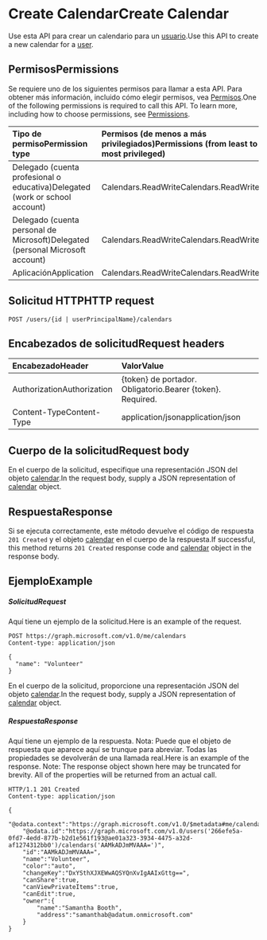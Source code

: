# <a name="create-calendar"></a><span data-ttu-id="876a9-101">Create Calendar</span><span class="sxs-lookup"><span data-stu-id="876a9-101">Create Calendar</span></span>

<span data-ttu-id="876a9-102">Use esta API para crear un calendario para un [usuario](../resources/user.md).</span><span class="sxs-lookup"><span data-stu-id="876a9-102">Use this API to create a new calendar for a [user](../resources/user.md).</span></span>
## <a name="permissions"></a><span data-ttu-id="876a9-103">Permisos</span><span class="sxs-lookup"><span data-stu-id="876a9-103">Permissions</span></span>
<span data-ttu-id="876a9-p101">Se requiere uno de los siguientes permisos para llamar a esta API. Para obtener más información, incluido cómo elegir permisos, vea [Permisos](../../../concepts/permissions_reference.md).</span><span class="sxs-lookup"><span data-stu-id="876a9-p101">One of the following permissions is required to call this API. To learn more, including how to choose permissions, see [Permissions](../../../concepts/permissions_reference.md).</span></span>

|<span data-ttu-id="876a9-106">Tipo de permiso</span><span class="sxs-lookup"><span data-stu-id="876a9-106">Permission type</span></span>      | <span data-ttu-id="876a9-107">Permisos (de menos a más privilegiados)</span><span class="sxs-lookup"><span data-stu-id="876a9-107">Permissions (from least to most privileged)</span></span>              |
|:--------------------|:---------------------------------------------------------|
|<span data-ttu-id="876a9-108">Delegado (cuenta profesional o educativa)</span><span class="sxs-lookup"><span data-stu-id="876a9-108">Delegated (work or school account)</span></span> | <span data-ttu-id="876a9-109">Calendars.ReadWrite</span><span class="sxs-lookup"><span data-stu-id="876a9-109">Calendars.ReadWrite</span></span>    |
|<span data-ttu-id="876a9-110">Delegado (cuenta personal de Microsoft)</span><span class="sxs-lookup"><span data-stu-id="876a9-110">Delegated (personal Microsoft account)</span></span> | <span data-ttu-id="876a9-111">Calendars.ReadWrite</span><span class="sxs-lookup"><span data-stu-id="876a9-111">Calendars.ReadWrite</span></span>    |
|<span data-ttu-id="876a9-112">Aplicación</span><span class="sxs-lookup"><span data-stu-id="876a9-112">Application</span></span> | <span data-ttu-id="876a9-113">Calendars.ReadWrite</span><span class="sxs-lookup"><span data-stu-id="876a9-113">Calendars.ReadWrite</span></span> |

## <a name="http-request"></a><span data-ttu-id="876a9-114">Solicitud HTTP</span><span class="sxs-lookup"><span data-stu-id="876a9-114">HTTP request</span></span>
<!-- { "blockType": "ignored" } -->
```http
POST /users/{id | userPrincipalName}/calendars
```
## <a name="request-headers"></a><span data-ttu-id="876a9-115">Encabezados de solicitud</span><span class="sxs-lookup"><span data-stu-id="876a9-115">Request headers</span></span>
| <span data-ttu-id="876a9-116">Encabezado</span><span class="sxs-lookup"><span data-stu-id="876a9-116">Header</span></span>       | <span data-ttu-id="876a9-117">Valor</span><span class="sxs-lookup"><span data-stu-id="876a9-117">Value</span></span> |
|:---------------|:--------|
| <span data-ttu-id="876a9-118">Authorization</span><span class="sxs-lookup"><span data-stu-id="876a9-118">Authorization</span></span>  | <span data-ttu-id="876a9-p102">{token} de portador. Obligatorio.</span><span class="sxs-lookup"><span data-stu-id="876a9-p102">Bearer {token}. Required.</span></span>  |
| <span data-ttu-id="876a9-121">Content-Type</span><span class="sxs-lookup"><span data-stu-id="876a9-121">Content-Type</span></span>  | <span data-ttu-id="876a9-122">application/json</span><span class="sxs-lookup"><span data-stu-id="876a9-122">application/json</span></span>  |

## <a name="request-body"></a><span data-ttu-id="876a9-123">Cuerpo de la solicitud</span><span class="sxs-lookup"><span data-stu-id="876a9-123">Request body</span></span>
<span data-ttu-id="876a9-124">En el cuerpo de la solicitud, especifique una representación JSON del objeto [calendar](../resources/calendar.md).</span><span class="sxs-lookup"><span data-stu-id="876a9-124">In the request body, supply a JSON representation of [calendar](../resources/calendar.md) object.</span></span>

## <a name="response"></a><span data-ttu-id="876a9-125">Respuesta</span><span class="sxs-lookup"><span data-stu-id="876a9-125">Response</span></span>

<span data-ttu-id="876a9-126">Si se ejecuta correctamente, este método devuelve el código de respuesta `201 Created` y el objeto [calendar](../resources/calendar.md) en el cuerpo de la respuesta.</span><span class="sxs-lookup"><span data-stu-id="876a9-126">If successful, this method returns `201 Created` response code and [calendar](../resources/calendar.md) object in the response body.</span></span>

## <a name="example"></a><span data-ttu-id="876a9-127">Ejemplo</span><span class="sxs-lookup"><span data-stu-id="876a9-127">Example</span></span>
##### <a name="request"></a><span data-ttu-id="876a9-128">Solicitud</span><span class="sxs-lookup"><span data-stu-id="876a9-128">Request</span></span>
<span data-ttu-id="876a9-129">Aquí tiene un ejemplo de la solicitud.</span><span class="sxs-lookup"><span data-stu-id="876a9-129">Here is an example of the request.</span></span>
<!-- {
  "blockType": "request",
  "name": "create_calendar_from_user"
}-->
```http
POST https://graph.microsoft.com/v1.0/me/calendars
Content-type: application/json

{
  "name": "Volunteer"
}
```
<span data-ttu-id="876a9-130">En el cuerpo de la solicitud, proporcione una representación JSON del objeto [calendar](../resources/calendar.md).</span><span class="sxs-lookup"><span data-stu-id="876a9-130">In the request body, supply a JSON representation of [calendar](../resources/calendar.md) object.</span></span>
##### <a name="response"></a><span data-ttu-id="876a9-131">Respuesta</span><span class="sxs-lookup"><span data-stu-id="876a9-131">Response</span></span>
<span data-ttu-id="876a9-p103">Aquí tiene un ejemplo de la respuesta. Nota: Puede que el objeto de respuesta que aparece aquí se trunque para abreviar. Todas las propiedades se devolverán de una llamada real.</span><span class="sxs-lookup"><span data-stu-id="876a9-p103">Here is an example of the response. Note: The response object shown here may be truncated for brevity. All of the properties will be returned from an actual call.</span></span>
<!-- {
  "blockType": "response",
  "truncated": true,
  "@odata.type": "microsoft.graph.calendar"
} -->
```http
HTTP/1.1 201 Created
Content-type: application/json

{
    "@odata.context":"https://graph.microsoft.com/v1.0/$metadata#me/calendars/$entity",
    "@odata.id":"https://graph.microsoft.com/v1.0/users('266efe5a-0fd7-4edd-877b-b2d1e561f193@ae01a323-3934-4475-a32d-af1274312bb0')/calendars('AAMkADJmMVAAA=')",
    "id":"AAMkADJmMVAAA=",
    "name":"Volunteer",
    "color":"auto",
    "changeKey":"DxYSthXJXEWwAQSYQnXvIgAAIxGttg==",
    "canShare":true,
    "canViewPrivateItems":true,
    "canEdit":true,
    "owner":{
        "name":"Samantha Booth",
        "address":"samanthab@adatum.onmicrosoft.com"
    }
}
```

<!-- uuid: 8fcb5dbc-d5aa-4681-8e31-b001d5168d79
2015-10-25 14:57:30 UTC -->
<!-- {
  "type": "#page.annotation",
  "description": "Create Calendar",
  "keywords": "",
  "section": "documentation",
  "tocPath": ""
}-->

